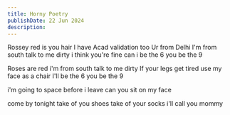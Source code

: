 ```yaml
---
title: Horny Poetry
publishDate: 22 Jun 2024
description: 
---
```


Rossey red is you hair
I have Acad validation too
Ur from Delhi
I'm from south
talk to me dirty
i think you're fine
can i be the 6
you be the 9

Roses are red
i'm from south
talk to me dirty
If your legs get tired
use my face as a chair
I'll be the 6 you be the 9

i'm going to space
before i leave
can you sit on my face

come by tonight
take of you shoes
take of your socks
i'll call you mommy
